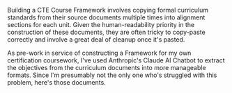 
Building a CTE Course Framework involves copying formal curriculum standards from their source documents multiple times into alignment sections for each unit. Given the human-readability priority in the construction of these documents, they are often tricky to copy-paste correctly and involve a great deal of cleanup once it's pasted.

As pre-work in service of constructing a Framework for my own certification coursework, I've used Anthropic's Claude AI Chatbot to extract the objectives from the curriculum documents into more manageable formats. Since I'm presumably not the only one who's struggled with this problem, here's those documents.
